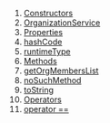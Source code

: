 1.  [Constructors](./OrganizationService-class#constructors.md)
2.  [OrganizationService](./OrganizationService/OrganizationService.md)
3.  [Properties](./OrganizationService-class#instance-properties.md)
4.  [hashCode](https://api.flutter.dev/flutter/dart-core/Object/hashCode.html)
5.  [runtimeType](https://api.flutter.dev/flutter/dart-core/Object/runtimeType.html)
6.  [Methods](./OrganizationService-class#instance-methods.md)
7.  [getOrgMembersList](./OrganizationService/getOrgMembersList.md)
8.  [noSuchMethod](https://api.flutter.dev/flutter/dart-core/Object/noSuchMethod.html)
9.  [toString](https://api.flutter.dev/flutter/dart-core/Object/toString.html)
10. [Operators](./OrganizationService-class#operators.md)
11. [operator
    ==](https://api.flutter.dev/flutter/dart-core/Object/operator_equals.html)
